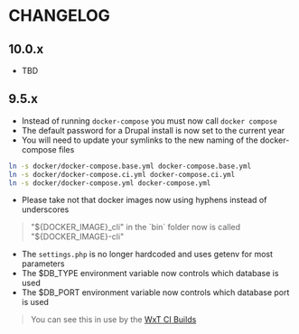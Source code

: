# CHANGELOG

## 10.0.x

- TBD

## 9.5.x

- Instead of running `docker-compose` you must now call `docker compose`
- The default password for a Drupal install is now set to the current year
- You will need to update your symlinks to the new naming of the docker-compose files

```sh
ln -s docker/docker-compose.base.yml docker-compose.base.yml
ln -s docker/docker-compose.ci.yml docker-compose.ci.yml
ln -s docker/docker-compose.yml docker-compose.yml
```

- Please take not that docker images now using hyphens instead of underscores

> "${DOCKER_IMAGE}_cli" in the `bin` folder now is called "${DOCKER_IMAGE}-cli"

- The `settings.php` is no longer hardcoded and uses getenv for most parameters
- The $DB_TYPE environment variable now controls which database is used
- The $DB_PORT environment variable now controls which database port is used

> You can see this in use by the [WxT CI Builds](https://github.com/drupalwxt/wxt/blob/4.5.x/.github/workflows/build.yml#L36)

